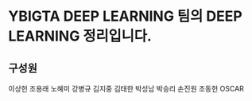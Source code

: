 # YBIGTA DEEP LEARNING 팀의 DEEP LEARNING 정리입니다. <br>

## **구성원** <br>
이상헌
조용래
노혜미
강병규
김지중
김태한
박성남
박승리
손진원
조동헌
OSCAR
